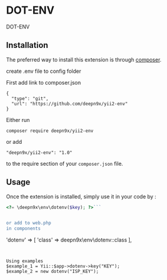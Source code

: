 DOT-ENV
=======
DOT-ENV

Installation
------------

The preferred way to install this extension is through [composer](http://getcomposer.org/download/).

create .env file to config folder

First add link to composer.json
```
{
  "type": "git",
  "url": "https://github.com/deepn9x/yii2-env"
}

```
Either run

```
composer require deepn9x/yii2-env
```

or add

```
"deepn9x/yii2-env": "1.0"
```

to the require section of your `composer.json` file.


Usage
-----

Once the extension is installed, simply use it in your code by  :

```php
<?= \deepn9x\env\dotenv($key); ?>```


or add to web.php
in components
```
'dotenv' => [
  'class' => deepn9x\env\dotenv::class
],
```


Using examples
$example_1 = Yii::$app->dotenv->key("KEY");
$example_2 = new dotenv("ISP_KEY");
